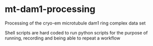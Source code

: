 # mt-dam1-processing
Processing of the cryo-em microtubule dam1 ring complex data set

Shell scripts are hard coded to run python scripts for the purpose of
running, recording and being able to repeat a workflow

